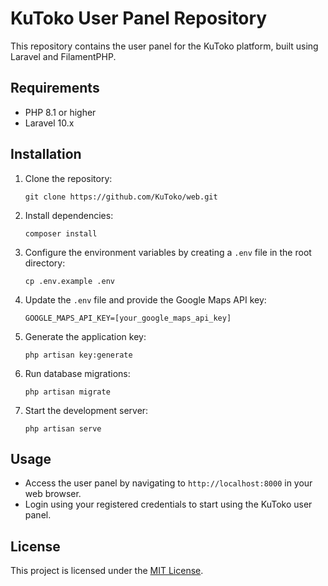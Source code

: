 # KuToko User Panel Repository

This repository contains the user panel for the KuToko platform, built using Laravel and FilamentPHP.

## Requirements
- PHP 8.1 or higher
- Laravel 10.x

## Installation
1. Clone the repository:
   ```
   git clone https://github.com/KuToko/web.git
   ```
2. Install dependencies:
   ```
   composer install
   ```
3. Configure the environment variables by creating a `.env` file in the root directory:
   ```
   cp .env.example .env
   ```
4. Update the `.env` file and provide the Google Maps API key:
   ```
   GOOGLE_MAPS_API_KEY=[your_google_maps_api_key]
   ```
5. Generate the application key:
   ```
   php artisan key:generate
   ```
6. Run database migrations:
   ```
   php artisan migrate
   ```
7. Start the development server:
   ```
   php artisan serve
   ```

## Usage
- Access the user panel by navigating to `http://localhost:8000` in your web browser.
- Login using your registered credentials to start using the KuToko user panel.

## License
This project is licensed under the [MIT License](LICENSE).
